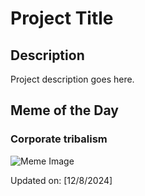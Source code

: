 # Project Title

## Description

Project description goes here.

## Meme of the Day

### Corporate tribalism
![Meme Image](https://i.redd.it/t52s9jcr4g5e1.png)

Updated on: [12/8/2024]